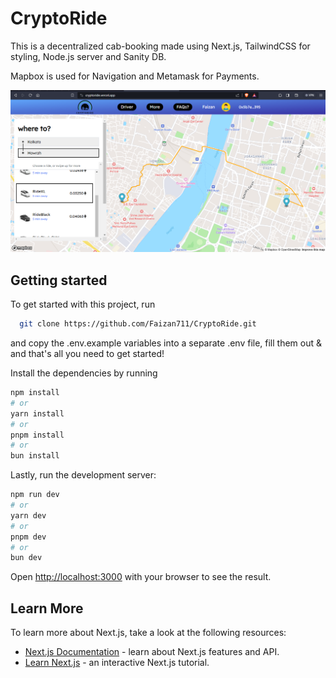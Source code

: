 # CryptoRide
This is a decentralized cab-booking made using Next.js, TailwindCSS for styling, Node.js server and Sanity DB.

Mapbox is used for Navigation and Metamask for Payments.

![Project Image](public/cryptoride-main.png)

## Getting started

To get started with this project, run

```bash
  git clone https://github.com/Faizan711/CryptoRide.git
```

and copy the .env.example variables into a separate .env file, fill them out & and that's all you need to get started!

Install the dependencies by running

```bash
npm install
# or
yarn install
# or
pnpm install
# or
bun install
```

Lastly, run the development server:

```bash
npm run dev
# or
yarn dev
# or
pnpm dev
# or
bun dev
```

Open [http://localhost:3000](http://localhost:3000) with your browser to see the result.

## Learn More

To learn more about Next.js, take a look at the following resources:

- [Next.js Documentation](https://nextjs.org/docs) - learn about Next.js features and API.
- [Learn Next.js](https://nextjs.org/learn) - an interactive Next.js tutorial.
